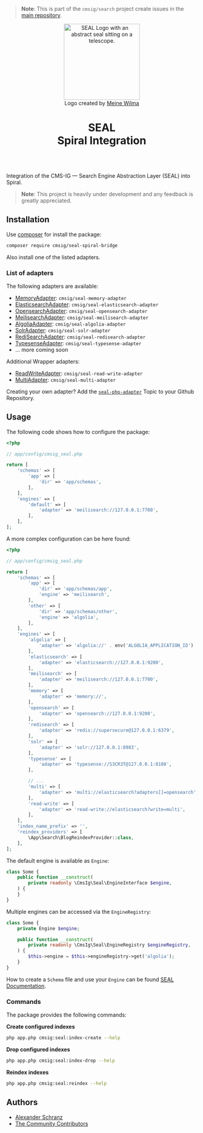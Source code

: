 > **Note**:
> This is part of the `cmsig/search` project create issues in the [main repository](https://github.com/php-cmsig/search).

<div align="center">
    <img alt="SEAL Logo with an abstract seal sitting on a telescope." src="https://avatars.githubusercontent.com/u/120221538?s=400&v=6" width="200" height="200">
</div>

<div align="center">Logo created by <a href="https://cargocollective.com/meinewilma">Meine Wilma</a></div>

<h1 align="center">SEAL <br /> Spiral Integration</h1>

<br />
<br />

Integration of the CMS-IG — Search Engine Abstraction Layer (SEAL) into Spiral.

> **Note**:
> This project is heavily under development and any feedback is greatly appreciated.

## Installation

Use [composer](https://getcomposer.org/) for install the package:

```bash
composer require cmsig/seal-spiral-bridge
```

Also install one of the listed adapters.

### List of adapters

The following adapters are available:

 - [MemoryAdapter](../../packages/seal-memory-adapter): `cmsig/seal-memory-adapter`
 - [ElasticsearchAdapter](../../packages/seal-elasticsearch-adapter): `cmsig/seal-elasticsearch-adapter`
 - [OpensearchAdapter](../../packages/seal-opensearch-adapter): `cmsig/seal-opensearch-adapter`
 - [MeilisearchAdapter](../../packages/seal-meilisearch-adapter): `cmsig/seal-meilisearch-adapter`
 - [AlgoliaAdapter](../../packages/seal-algolia-adapter): `cmsig/seal-algolia-adapter`
 - [SolrAdapter](../../packages/seal-solr-adapter): `cmsig/seal-solr-adapter`
 - [RediSearchAdapter](../../packages/seal-redisearch-adapter): `cmsig/seal-redisearch-adapter`
 - [TypesenseAdapter](../../packages/seal-typesense-adapter): `cmsig/seal-typesense-adapter`
 - ... more coming soon

Additional Wrapper adapters:

 - [ReadWriteAdapter](../../packages/seal-read-write-adapter): `cmsig/seal-read-write-adapter`
 - [MultiAdapter](../../packages/seal-multi-adapter): `cmsig/seal-multi-adapter`

Creating your own adapter? Add the [`seal-php-adapter`](https://github.com/topics/seal-php-adapter) Topic to your Github Repository.

## Usage

The following code shows how to configure the package:

```php
<?php

// app/config/cmsig_seal.php

return [
    'schemas' => [
        'app' => [
            'dir' => 'app/schemas',
        ],
    ],
    'engines' => [
        'default' => [
            'adapter' => 'meilisearch://127.0.0.1:7700',
        ],
    ],
];
```

A more complex configuration can be here found:

```php
<?php

// app/config/cmsig_seal.php

return [
    'schemas' => [
        'app' => [
            'dir' => 'app/schemas/app',
            'engine' => 'meilisearch',
        ],
        'other' => [
            'dir' => 'app/schemas/other',
            'engine' => 'algolia',
        ],
    ],
    'engines' => [
        'algolia' => [
            'adapter' => 'algolia://' . env('ALGOLIA_APPLICATION_ID') . ':' . env('ALGOLIA_ADMIN_API_KEY'),
        ],
        'elasticsearch' => [
            'adapter' => 'elasticsearch://127.0.0.1:9200',
        ],
        'meilisearch' => [
            'adapter' => 'meilisearch://127.0.0.1:7700',
        ],
        'memory' => [
            'adapter' => 'memory://',
        ],
        'opensearch' => [
            'adapter' => 'opensearch://127.0.0.1:9200',
        ],
        'redisearch' => [
            'adapter' => 'redis://supersecure@127.0.0.1:6379',
        ],
        'solr' => [
            'adapter' => 'solr://127.0.0.1:8983',
        ],
        'typesense' => [
            'adapter' => 'typesense://S3CR3T@127.0.0.1:8108',
        ],

        // ...
        'multi' => [
            'adapter' => 'multi://elasticsearch?adapters[]=opensearch',
        ],
        'read-write' => [
            'adapter' => 'read-write://elasticsearch?write=multi',
        ],
    ],
    'index_name_prefix' => '',
    'reindex_providers' => [
        \App\Search\BlogReindexProvider::class,
    ],
];
```

The default engine is available as `Engine`:

```php
class Some {
    public function __construct(
        private readonly \CmsIg\Seal\EngineInterface $engine,
    ) {
    }
}
```

Multiple engines can be accessed via the `EngineRegistry`:

```php
class Some {
    private Engine $engine;

    public function __construct(
        private readonly \CmsIg\Seal\EngineRegistry $engineRegistry,
    ) {
        $this->engine = $this->engineRegistry->get('algolia');
    }
}
```

How to create a `Schema` file and use your `Engine` can be found [SEAL Documentation](../../README.md#usage).

### Commands

The package provides the following commands:

**Create configured indexes**

```bash
php app.php cmsig:seal:index-create --help
```

**Drop configured indexes**

```bash
php app.php cmsig:seal:index-drop --help
```

**Reindex indexes**

```bash
php app.php cmsig:seal:reindex --help
```

## Authors

- [Alexander Schranz](https://github.com/alexander-schranz/)
- [The Community Contributors](https://github.com/php-cmsig/search/graphs/contributors)
